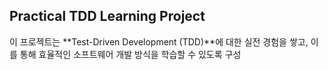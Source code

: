 ## Practical TDD Learning Project
이 프로젝트는 **Test-Driven Development (TDD)**에 대한 실전 경험을 쌓고, 이를 통해 효율적인 소프트웨어 개발 방식을 학습할 수 있도록 구성
